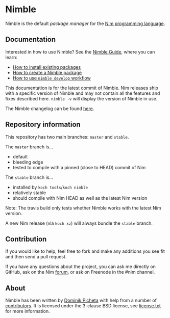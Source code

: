 # Nimble


Nimble is the default *package manager* for the
[Nim programming language](https://nim-lang.org).




## Documentation

Interested in how to use Nimble? See the
[Nimble Guide](https://nim-lang.github.io/nimble/index.html),
where you can learn:
- [How to install existing packages](https://nim-lang.github.io/nimble/use-packages.html)
- [How to create a Nimble package](https://nim-lang.github.io/nimble/create-packages.html)
- [How to use `nimble develop` workflow](https://nim-lang.github.io/nimble/workflow.html)


This documentation is for the latest commit of Nimble.
Nim releases ship with a specific version of Nimble and may
not contain all the features and fixes described here.
`nimble -v` will display the version of Nimble in use.

The Nimble changelog can be found
[here](https://github.com/nim-lang/nimble/blob/master/changelog.markdown).




## Repository information

This repository has two main branches: `master` and `stable`.

The `master` branch is...

* default
* bleeding edge
* tested to compile with a pinned (close to HEAD) commit of Nim

The `stable` branch is...

* installed by `koch tools`/`koch nimble`
* relatively stable
* should compile with Nim HEAD as well as the latest Nim version

Note: The travis build only tests whether Nimble works with the latest Nim
version.

A new Nim release (via `koch xz`) will always bundle the `stable` branch.





## Contribution

If you would like to help, feel free to fork and make any additions you see fit
and then send a pull request.

If you have any questions about the project, you can ask me directly on GitHub,
ask on the Nim [forum](https://forum.nim-lang.org), or ask on Freenode in
the #nim channel.





## About

Nimble has been written by [Dominik Picheta](https://picheta.me/) with help from
a number of
[contributors](https://github.com/nim-lang/nimble/graphs/contributors).
It is licensed under the 3-clause BSD license, see [license.txt](license.txt)
for more information.
